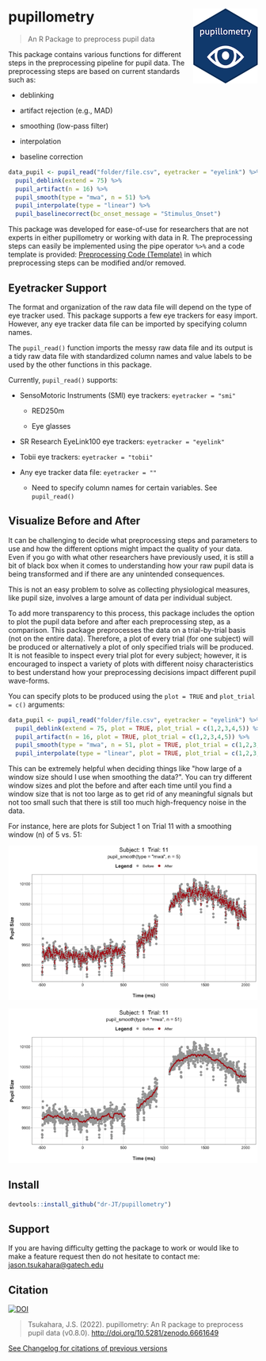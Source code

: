 # pupillometry <img src="man/figures/logo_small.png" align="right"/>

> An R Package to preprocess pupil data

This package contains various functions for different steps in the preprocessing pipeline for pupil data. The preprocessing steps are based on current standards such as:

- deblinking

- artifact rejection (e.g., MAD)

- smoothing (low-pass filter)

- interpolation

- baseline correction

```r
data_pupil <- pupil_read("folder/file.csv", eyetracker = "eyelink") %>%
  pupil_deblink(extend = 75) %>%
  pupil_artifact(n = 16) %>%
  pupil_smooth(type = "mwa", n = 51) %>%
  pupil_interpolate(type = "linear") %>%
  pupil_baselinecorrect(bc_onset_message = "Stimulus_Onset")
```

This package was developed for ease-of-use for researchers that are not experts in either pupillometry or working with data in R. The preprocessing steps can easily be implemented using the pipe operator `%>%` and a code template is provided: [Preprocessing Code (Template)](https://dr-jt.github.io/pupillometry/articles/preprocess_overview.html) in which preprocessing steps can be modified and/or removed.

## Eyetracker Support

The format and organization of the raw data file will depend on the type of eye tracker used. This package supports a few eye trackers for easy import. However, any eye tracker data file can be imported by specifying column names.

The `pupil_read()` function imports the messy raw data file and its output is a tidy raw data file with standardized column names and value labels to be used by the other functions in this package.

Currently, `pupil_read()` supports:

- SensoMotoric Instruments (SMI) eye trackers: `eyetracker = "smi"`

    -   RED250m

    -   Eye glasses

- SR Research EyeLink100 eye trackers: `eyetracker = "eyelink"`

- Tobii eye trackers: `eyetracker = "tobii"`

- Any eye tracker data file: `eyetracker = ""`

    - Need to specify column names for certain variables. See `pupil_read()`

## Visualize Before and After

It can be challenging to decide what preprocessing steps and parameters to use and how the different options might impact the quality of your data. Even if you go with what other researchers have previously used, it is still a bit of black box when it comes to understanding how your raw pupil data is being transformed and if there are any unintended consequences. 

This is not an easy problem to solve as collecting physiological measures, like pupil size, involves a large amount of data per individual subject. 

To add more transparency to this process, this package includes the option to plot the pupil data before and after each preprocessing step, as a comparison. This package preprocesses the data on a trial-by-trial basis (not on the entire data). Therefore, a plot of every trial (for one subject) will be produced or alternatively a plot of only specified trials will be produced. It is not feasible to inspect every trial plot for every subject; however, it is encouraged to inspect a variety of plots with different noisy characteristics to best understand how your preprocessing decisions impact different pupil wave-forms. 

You can specify plots to be produced using the `plot = TRUE` and `plot_trial = c()` arguments:

```r
data_pupil <- pupil_read("folder/file.csv", eyetracker = "eyelink") %>%
  pupil_deblink(extend = 75, plot = TRUE, plot_trial = c(1,2,3,4,5)) %>%
  pupil_artifact(n = 16, plot = TRUE, plot_trial = c(1,2,3,4,5)) %>%
  pupil_smooth(type = "mwa", n = 51, plot = TRUE, plot_trial = c(1,2,3,4,5)) %>%
  pupil_interpolate(type = "linear", plot = TRUE, plot_trial = c(1,2,3,4,5))
```

This can be extremely helpful when deciding things like "how large of a window size should I use when smoothing the data?". You can try different window sizes and plot the before and after each time until you find a window size that is not too large as to get rid of any meaningful signals but not too small such that there is still too much high-frequency noise in the data. 

For instance, here are plots for Subject 1 on Trial 11 with a smoothing window (n) of 5 vs. 51:

![Pupil Smooth at n = 5](man/figures/pupil_smooth_5.png)

![Pupil Smooth at n = 51](man/figures/pupil_smooth_51.png)
    
## Install

``` r
devtools::install_github("dr-JT/pupillometry")
```

## Support

If you are having difficulty getting the package to work or would like to make a feature request then do not hesitate to contact me: [jason.tsukahara\@gatech.edu](mailto:jason.tsukahara@gatech.edu)

## Citation

[![DOI](https://zenodo.org/badge/146345641.svg)](https://zenodo.org/badge/latestdoi/146345641)

> Tsukahara, J.S. (2022). pupillometry: An R package to preprocess pupil data (v0.8.0). <http://doi.org/10.5281/zenodo.6661649>

[See Changelog for citations of previous versions](https://dr-jt.github.io/pupillometry/news/index.html)

